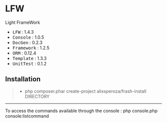 # LFW
Light FrameWork

 - <kbd>LFW</kbd> : 1.4.3
 - <kbd>Console</kbd> : 1.0.5
 - <kbd>DocGen</kbd> : 0.2.3
 - <kbd>Framework</kbd> : 1.2.5
 - <kbd>ORM</kbd> : 0.12.4
 - <kbd>Template</kbd> : 1.3.3
 - <kbd>UnitTest</kbd> : 0.1.2

Installation
----------

> - php composer.phar create-project alixsperoza/frash-install DIRECTORY

----------

To access the commands available through the console : php console.php console:listcommand
